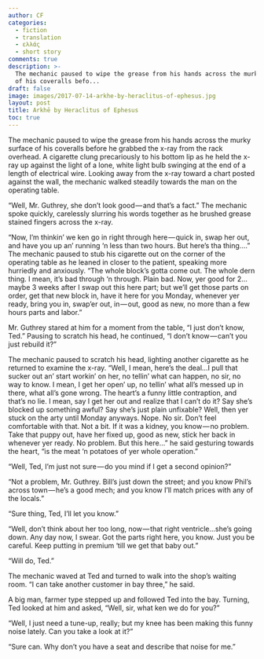 ```yaml
---
author: CF
categories:
  - fiction
  - translation
  - ελλάς
  - short story
comments: true
description: >-
  The mechanic paused to wipe the grease from his hands across the murky surface
  of his coveralls befo...
draft: false
image: images/2017-07-14-arkhe-by-heraclitus-of-ephesus.jpg
layout: post
title: Arkhē by Heraclitus of Ephesus
toc: true
---
```

    
The mechanic paused to wipe the grease from his hands across the murky surface of his coveralls before he grabbed the x-ray from the rack overhead. A cigarette clung precariously to his bottom lip as he held the x-ray up against the light of a lone, white light bulb swinging at the end of a length of electrical wire. Looking away from the x-ray toward a chart posted against the wall, the mechanic walked steadily towards the man on the operating table.    
    
“Well, Mr. Guthrey, she don’t look good — and that’s a fact.” The mechanic spoke quickly, carelessly slurring his words together as he brushed grease stained fingers across the x-ray.    
    
“Now, I’m thinkin’ we ken go in right through here — quick in, swap her out, and have you up an’ running ‘n less than two hours. But here’s tha thing….” The mechanic paused to stub his cigarette out on the corner of the operating table as he leaned in closer to the patient, speaking more hurriedly and anxiously. “The whole block’s gotta come out. The whole dern thing. I mean, it’s bad through ‘n through. Plain bad. Now, yer good for 2…maybe 3 weeks after I swap out this here part; but we’ll get those parts on order, get that new block in, have it here for you Monday, whenever yer ready, bring you in, swap’er out, in — out, good as new, no more than a few hours parts and labor.”    
    
Mr. Guthrey stared at him for a moment from the table, “I just don’t know, Ted.” Pausing to scratch his head, he continued, “I don’t know — can’t you just rebuild it?”    
    
The mechanic paused to scratch his head, lighting another cigarette as he returned to examine the x-ray. “Well, I mean, here’s the deal…I pull that sucker out an’ start workin’ on her, no tellin’ what can happen, no sir, no way to know. I mean, I get her open’ up, no tellin’ what all’s messed up in there, what all’s gone wrong. The heart’s a funny little contraption, and that’s no lie. I mean, say I get her out and realize that I can’t do it? Say she’s blocked up something awful? Say she’s just plain unfixable? Well, then yer stuck on the arty until Monday anyways. Nope. No sir. Don’t feel comfortable with that. Not a bit. If it was a kidney, you know — no problem. Take that puppy out, have her fixed up, good as new, stick her back in whenever yer ready. No problem. But this here…” he said gesturing towards the heart, “is the meat ‘n potatoes of yer whole operation.”    
    
“Well, Ted, I’m just not sure — do you mind if I get a second opinion?”    
    
“Not a problem, Mr. Guthrey. Bill’s just down the street; and you know Phil’s across town — he’s a good mech; and you know I’ll match prices with any of the locals.”    
    
“Sure thing, Ted, I’ll let you know.”    
    
“Well, don’t think about her too long, now — that right ventricle…she’s going down. Any day now, I swear. Got the parts right here, you know. Just you be careful. Keep putting in premium ‘till we get that baby out.”    
    
“Will do, Ted.”    
    
The mechanic waved at Ted and turned to walk into the shop’s waiting room. “I can take another customer in bay three,” he said.    
    
A big man, farmer type stepped up and followed Ted into the bay. Turning, Ted looked at him and asked, “Well, sir, what ken we do for you?”    
    
“Well, I just need a tune-up, really; but my knee has been making this funny noise lately. Can you take a look at it?”    
    
“Sure can. Why don’t you have a seat and describe that noise for me.”    

